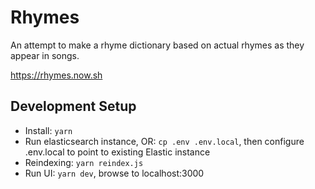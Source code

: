 # Rhymes

An attempt to make a rhyme dictionary based on actual rhymes as they appear in songs.

https://rhymes.now.sh

## Development Setup
* Install: `yarn`
* Run elasticsearch instance, OR: `cp .env .env.local`, then configure .env.local to point to existing Elastic instance
* Reindexing: `yarn reindex.js`
* Run UI: `yarn dev`, browse to localhost:3000
